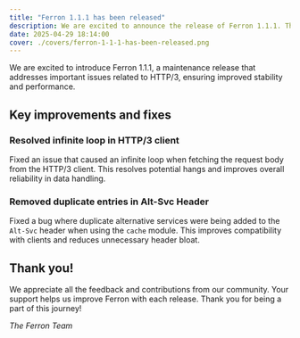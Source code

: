 ```yaml
---
title: "Ferron 1.1.1 has been released"
description: We are excited to announce the release of Ferron 1.1.1. This release brings HTTP/3-related bugfixes.
date: 2025-04-29 18:14:00
cover: ./covers/ferron-1-1-1-has-been-released.png
---
```


We are excited to introduce Ferron 1.1.1, a maintenance release that addresses important issues related to HTTP/3, ensuring improved stability and performance.

## Key improvements and fixes

### Resolved infinite loop in HTTP/3 client

Fixed an issue that caused an infinite loop when fetching the request body from the HTTP/3 client. This resolves potential hangs and improves overall reliability in data handling.

### Removed duplicate entries in Alt-Svc Header

Fixed a bug where duplicate alternative services were being added to the `Alt-Svc` header when using the `cache` module. This improves compatibility with clients and reduces unnecessary header bloat.

## Thank you!

We appreciate all the feedback and contributions from our community. Your support helps us improve Ferron with each release. Thank you for being a part of this journey!

_The Ferron Team_
